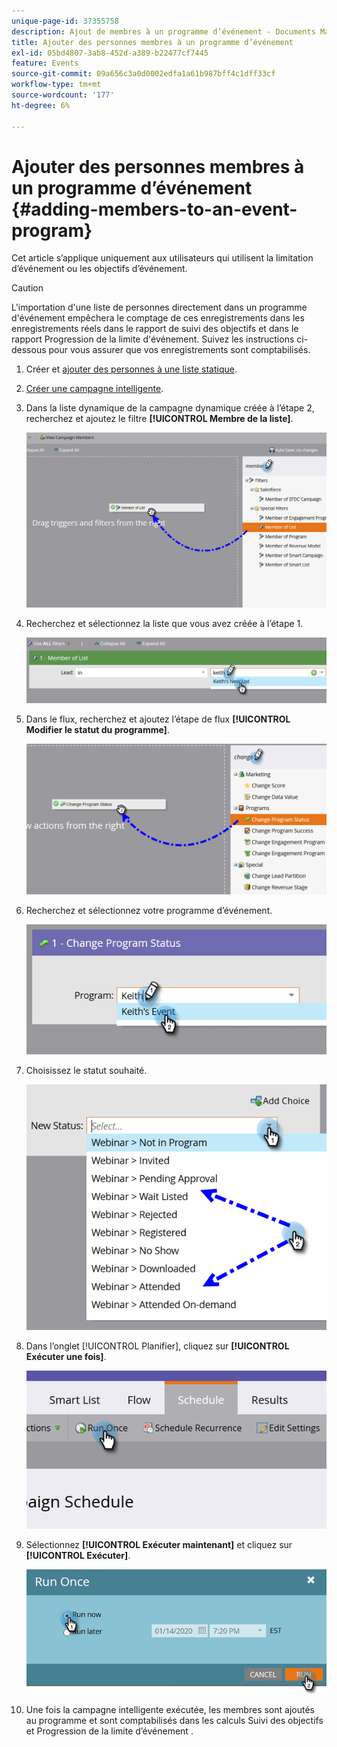 ```yaml
---
unique-page-id: 37355758
description: Ajout de membres à un programme d’événement - Documents Marketo - Documentation du produit
title: Ajouter des personnes membres à un programme d’événement
exl-id: 05bd4807-3ab8-452d-a389-b22477cf7445
feature: Events
source-git-commit: 09a656c3a0d0002edfa1a61b987bff4c1dff33cf
workflow-type: tm+mt
source-wordcount: '177'
ht-degree: 6%

---
```


# Ajouter des personnes membres à un programme d’événement {#adding-members-to-an-event-program}

Cet article s’applique uniquement aux utilisateurs qui utilisent la limitation d’événement ou les objectifs d’événement.

>[!CAUTION]
>
>L&#39;importation d&#39;une liste de personnes directement dans un programme d&#39;événement empêchera le comptage de ces enregistrements dans les enregistrements réels dans le rapport de suivi des objectifs et dans le rapport Progression de la limite d&#39;événement. Suivez les instructions ci-dessous pour vous assurer que vos enregistrements sont comptabilisés.

1. Créer et [ajouter des personnes à une liste statique](/help/marketo/product-docs/core-marketo-concepts/smart-lists-and-static-lists/static-lists/create-a-static-list.md).

1. [Créer une campagne intelligente](/help/marketo/product-docs/core-marketo-concepts/smart-campaigns/creating-a-smart-campaign/create-a-new-smart-campaign.md).

1. Dans la liste dynamique de la campagne dynamique créée à l’étape 2, recherchez et ajoutez le filtre **[!UICONTROL Membre de la liste]**.

   ![](assets/three.png)

1. Recherchez et sélectionnez la liste que vous avez créée à l’étape 1.

   ![](assets/four.png)

1. Dans le flux, recherchez et ajoutez l’étape de flux **[!UICONTROL Modifier le statut du programme]**.

   ![](assets/five.png)

1. Recherchez et sélectionnez votre programme d’événement.

   ![](assets/six.png)

1. Choisissez le statut souhaité.

   ![](assets/seven.png)

1. Dans l’onglet [!UICONTROL Planifier], cliquez sur **[!UICONTROL Exécuter une fois]**.

   ![](assets/eight.png)

1. Sélectionnez **[!UICONTROL Exécuter maintenant]** et cliquez sur **[!UICONTROL Exécuter]**.

   ![](assets/nine.png)

1. Une fois la campagne intelligente exécutée, les membres sont ajoutés au programme et sont comptabilisés dans les calculs Suivi des objectifs et Progression de la limite d’événement .
